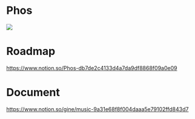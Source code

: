 # Phos
![](https://www.notion.so/image/https%3A%2F%2Fs3-us-west-2.amazonaws.com%2Fsecure.notion-static.com%2F24198614-499c-4e18-9528-f8e59e2c02f4%2FXnip2019-08-14_02-39-58.png?table=block&id=8222a684-8e35-42e2-bfae-e53a1fbe3607&width=3840&cache=v2)

# Roadmap
https://www.notion.so/Phos-db7de2c4133d4a7da9df8868f09a0e09

# Document
https://www.notion.so/gine/music-9a31e68f8f004daaa5e79102ffd843d7

